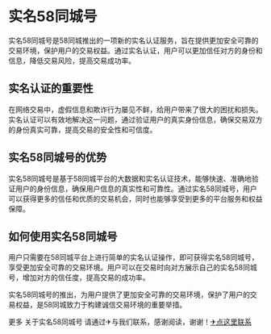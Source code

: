# 实名58同城号

实名58同城号是58同城推出的一项新的实名认证服务，旨在提供更加安全可靠的交易环境，保护用户的交易权益。通过实名认证，用户可以更加信任对方的身份和信息，降低交易风险，提高交易成功率。

## 实名认证的重要性

在网络交易中，虚假信息和欺诈行为屡见不鲜，给用户带来了很大的困扰和损失。实名认证可以有效地解决这一问题，通过验证用户的真实身份信息，确保交易双方的身份真实可靠，提高交易的安全性和可信度。

## 实名58同城号的优势

实名58同城号是基于58同城平台的大数据和实名认证技术，能够快速、准确地验证用户的身份信息，确保用户信息的真实性和可靠性。通过实名58同城号，用户可以获得更多的信任和优质的交易机会，同时也能够享受到更多的平台服务和权益保障。

## 如何使用实名58同城号

用户只需要在58同城平台上进行简单的实名认证操作，即可获得实名58同城号，享受更加安全可靠的交易环境。用户可以在交易时向对方展示自己的实名58同城号，增加对方的信任度，提高交易的成功率。

实名58同城号的推出，为用户提供了更加安全可靠的交易环境，保护了用户的交易权益，是58同城致力于构建诚信交易环境的重要举措。

更多 关于实名58同城号 请通过✈与我们联系，感谢阅读，谢谢！[✈点这里联系](https://www.k02.cc)